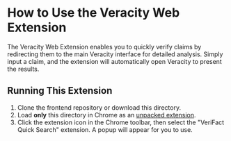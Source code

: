 # How to Use the Veracity Web Extension

The Veracity Web Extension enables you to quickly verify claims by redirecting them to the main Veracity interface for detailed analysis. Simply input a claim, and the extension will automatically open Veracity to present the results.


## Running This Extension

1. Clone the frontend repository or download this directory.
2. Load **only** this directory in Chrome as an [unpacked extension](https://developer.chrome.com/docs/extensions/mv3/getstarted/development-basics/#load-unpacked).
3. Click the extension icon in the Chrome toolbar, then select the "VeriFact Quick Search" extension. A popup will appear for you to use.


